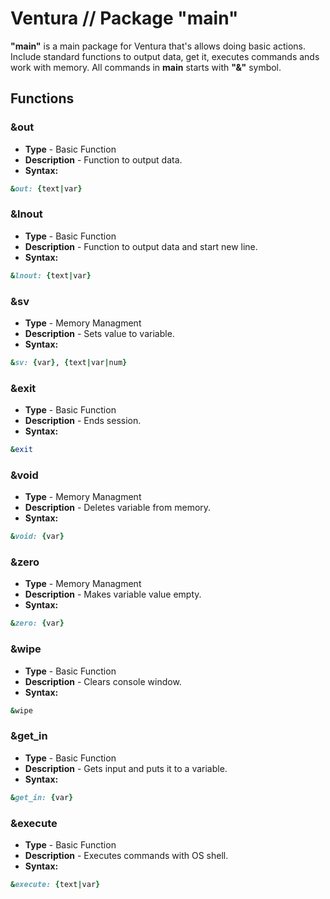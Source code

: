 # Ventura // Package "main"
**"main"** is a main package for Ventura that's allows doing basic actions.
Include standard functions to output data, get it, executes commands ands work with memory.
All commands in **main** starts with **"&"** symbol.
## Functions
### &out
- **Type** - Basic Function
- **Description** - Function to output data.
- **Syntax:**
```ruby
&out: {text|var}
```

### &lnout
- **Type** - Basic Function
- **Description** - Function to output data and start new line.
- **Syntax:**
```ruby
&lnout: {text|var}
```

### &sv
- **Type** - Memory Managment
- **Description** - Sets value to variable.
- **Syntax:**
```ruby
&sv: {var}, {text|var|num}
```

### &exit
- **Type** - Basic Function
- **Description** - Ends session.
- **Syntax:**
```ruby
&exit
```

### &void
- **Type** - Memory Managment
- **Description** - Deletes variable from memory.
- **Syntax:**
```ruby
&void: {var}
```

### &zero
- **Type** - Memory Managment
- **Description** - Makes variable value empty.
- **Syntax:**
```ruby
&zero: {var}
```

### &wipe
- **Type** - Basic Function
- **Description** - Clears console window.
- **Syntax:**
```ruby
&wipe
```

### &get_in
- **Type** - Basic Function
- **Description** - Gets input and puts it to a variable.
- **Syntax:**
```ruby
&get_in: {var}
```

### &execute
- **Type** - Basic Function
- **Description** - Executes commands with OS shell.
- **Syntax:**
```ruby
&execute: {text|var}
```
